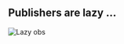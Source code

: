 ## Publishers are lazy ...

![Lazy obs](https://jntakpe.github.io/dxp-training/resources/images/lazy.gif)
